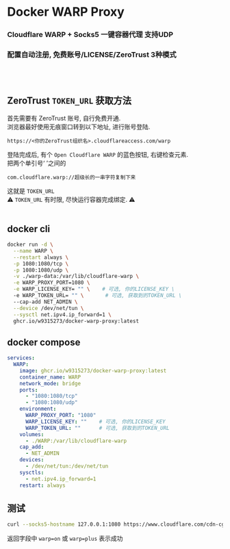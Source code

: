 # Docker WARP Proxy

### Cloudflare WARP + Socks5 一键容器代理 支持UDP
### 配置自动注册, 免费账号/LICENSE/ZeroTrust 3种模式
<br><br>

## ZeroTrust `TOKEN_URL` 获取方法
首先需要有 ZeroTrust 账号, 自行免费开通.<br>
浏览器最好使用无痕窗口转到以下地址, 进行账号登陆.
```
https://<你的ZeroTrust组织名>.cloudflareaccess.com/warp
```
登陆完成后, 有个 `Open Cloudflare WARP` 的蓝色按钮, 右键检查元素.<br>
把两个单引号‘ ’之间的
```
com.cloudflare.warp://超级长的一串字符复制下来
```
这就是 `TOKEN_URL`<br>
⚠️ `TOKEN_URL` 有时限, 尽快运行容器完成绑定. ⚠️
<br><br>

## docker cli

```bash
docker run -d \
  --name WARP \
  --restart always \
  -p 1080:1080/tcp \
  -p 1080:1080/udp \
  -v ./warp-data:/var/lib/cloudflare-warp \
  -e WARP_PROXY_PORT=1080 \
  -e WARP_LICENSE_KEY= "" \    # 可选, 你的LICENSE_KEY \
  -e WARP_TOKEN_URL= "" \       # 可选, 获取到的TOKEN_URL \
  --cap-add NET_ADMIN \
  --device /dev/net/tun \
  --sysctl net.ipv4.ip_forward=1 \
  ghcr.io/w9315273/docker-warp-proxy:latest
```

## docker compose
```yaml
services:
  WARP:
    image: ghcr.io/w9315273/docker-warp-proxy:latest
    container_name: WARP
    network_mode: bridge
    ports:
      - "1080:1080/tcp"
      - "1080:1080/udp"
    environment:
      WARP_PROXY_PORT: "1080"
      WARP_LICENSE_KEY: ""    # 可选, 你的LICENSE_KEY
      WARP_TOKEN_URL: ""      # 可选, 获取到的TOKEN_URL
    volumes:
      - ./WARP:/var/lib/cloudflare-warp
    cap_add:
      - NET_ADMIN
    devices:
      - /dev/net/tun:/dev/net/tun
    sysctls:
      - net.ipv4.ip_forward=1
    restart: always
```

## 测试
```bash
curl --socks5-hostname 127.0.0.1:1080 https://www.cloudflare.com/cdn-cgi/trace/
```
返回字段中 `warp=on` 或 `warp=plus` 表示成功
